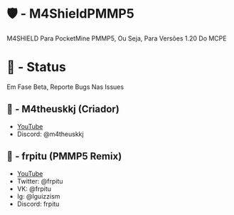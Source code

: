 # 🛡️ - M4ShieldPMMP5
M4SHIELD Para PocketMine PMMP5, Ou Seja, Para Versões 1.20 Do MCPE
# 🔺 - Status
Em Fase Beta, Reporte Bugs Nas Issues

## 🌌 - M4theuskkj (Criador)
- [YouTube](https://youtube.com/@m4theus.wtfkkj)
- Discord: @m4theuskkj
## 🌌 - frpitu (PMMP5 Remix)
- [YouTube](https://youtube.com/@pitupler)
- Twitter: @frpitu
- VK: @frpitu
- Ig: @lguizzism
- Discord: frpitu